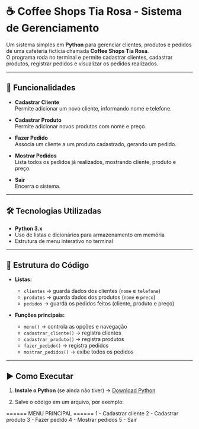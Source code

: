 # ☕ Coffee Shops Tia Rosa - Sistema de Gerenciamento

Um sistema simples em **Python** para gerenciar clientes, produtos e pedidos de uma cafeteria fictícia chamada **Coffee Shops Tia Rosa**.  
O programa roda no terminal e permite cadastrar clientes, cadastrar produtos, registrar pedidos e visualizar os pedidos realizados.

---

## 📌 Funcionalidades

- **Cadastrar Cliente**  
  Permite adicionar um novo cliente, informando nome e telefone.

- **Cadastrar Produto**  
  Permite adicionar novos produtos com nome e preço.

- **Fazer Pedido**  
  Associa um cliente a um produto cadastrado, gerando um pedido.

- **Mostrar Pedidos**  
  Lista todos os pedidos já realizados, mostrando cliente, produto e preço.

- **Sair**  
  Encerra o sistema.

---

## 🛠 Tecnologias Utilizadas

- **Python 3.x**
- Uso de listas e dicionários para armazenamento em memória
- Estrutura de menu interativo no terminal

---

## 📂 Estrutura do Código

- **Listas:**  
  - `clientes` → guarda dados dos clientes (`nome` e `telefone`)  
  - `produtos` → guarda dados dos produtos (`nome` e `preco`)  
  - `pedidos` → guarda os pedidos feitos (cliente, produto e preço)

- **Funções principais:**  
  - `menu()` → controla as opções e navegação  
  - `cadastrar_cliente()` → registra clientes  
  - `cadastrar_produto()` → registra produtos  
  - `fazer_pedido()` → registra pedidos  
  - `mostrar_pedidos()` → exibe todos os pedidos

---

## ▶️ Como Executar

1. **Instale o Python** (se ainda não tiver) → [Download Python](https://www.python.org/downloads/)

2. Salve o código em um arquivo, por exemplo:

====== MENU PRINCIPAL ======
1 - Cadastrar cliente
2 - Cadastrar produto
3 - Fazer pedido
4 - Mostrar pedidos
5 - Sair
